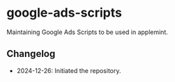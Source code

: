 # google-ads-scripts
Maintaining Google Ads Scripts to be used in applemint.

## Changelog
- 2024-12-26: Initiated the repository.